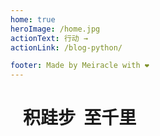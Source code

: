 ```yaml
---
home: true
heroImage: /home.jpg
actionText: 行动 →
actionLink: /blog-python/

footer: Made by Meiracle with ❤️
---
```

<div style="text-align: center">
  <Bit/>
</div>

<div class="features">
  <div class="feature"  >
    <!--<h2>特色栏测试</h2>
    <a href="/blog-ml/">机器学习入门</a>
    <img src="https://s2.ax1x.com/2020/01/15/lOcW1H.md.jpg"  alt="Underrated" />-->
  </div>
  <div class="feature"  >
  <h1>&nbsp; &nbsp;积跬步&nbsp; 至千里</h1>
  </div>
  <div class="feature"  >
  </div>
</div>
